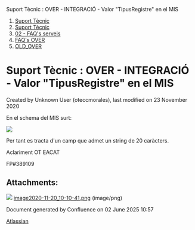 Suport Tècnic : OVER - INTEGRACIÓ - Valor "TipusRegistre" en el MIS  

1.  [Suport Tècnic](index.md)
2.  [Suport Tècnic](13893782.md)
3.  [02 - FAQ's serveis](26313393.md)
4.  [FAQ's OVER](28705589.md)
5.  [OLD\_OVER](OLD_OVER_41522665.md)

Suport Tècnic : OVER - INTEGRACIÓ - Valor "TipusRegistre" en el MIS
===================================================================

Created by Unknown User (oteccmorales), last modified on 23 November 2020

  

En el schema del MIS surt:

![](attachments/41519895/41519896.png)

  

Per tant es tracta d'un camp que admet un string de 20 caràcters.

  

Aclariment OT EACAT

  

  

FP#389109

Attachments:
------------

![](images/icons/bullet_blue.gif) [image2020-11-20\_10-10-41.png](attachments/41519895/41519896.png) (image/png)  

Document generated by Confluence on 02 June 2025 10:57

[Atlassian](http://www.atlassian.com/)